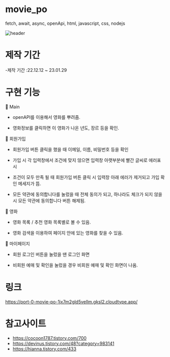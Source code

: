 # movie_po
fetch, await, async, openApi, html, javascript, css, nodejs

![header](https://user-images.githubusercontent.com/102526230/215328049-9ea9dd8b-f17c-4a07-b444-8752d7b854cc.png)
# 제작 기간


-제작 기간 :22.12.12 ~ 23.01.29

# 구현 기능

📌 Main

- openAPI를 이용해서 영화를 뿌려줌.

- 영화정보를 클릭하면 이 영화가 나온 년도, 장르 등을 확인.
 
📌 회원가입 

- 회원가입 버튼 클릭을 했을 때 이메일, 이름, 비밀번호 등을 확인

- 가입 시 각 입력창에서 조건에 맞지 않으면 입력창 아랫부분에 빨간 글씨로 에러표시

- 조건이 모두 만족 될 때 회원가입 버튼 클릭 시 입력창 아래 에러가 제거되고 가입 확인 메세지가 뜸. 

- 모든 약관에 동의합니다를 눌렀을 때 전체 동의가 되고, 하나라도 체크가 되지 않을 시 모든 약관에 동의합니다 버튼 해제됨.

📌 영화 

- 영화 목록 / 추천 영화 목록별로 볼 수 있음.

- 영화 검색을 이용하여 페이지 안에 있는 영화를 찾을 수 있음.

📌 마이페이지

- 회원 로그인 버튼을 눌렀을 땐 로그인 화면

- 비회원 예매 및 확인을 눌렀을 경우 비회원 예매 및 확인 화면이 나옴.
 

# 링크

https://port-0-movie-po-1jx7m2gld5vellm.gksl2.cloudtype.app/

# 참고사이트

- https://cocoon1787.tistory.com/700
- https://devinus.tistory.com/48?category=983141
- https://hianna.tistory.com/433
